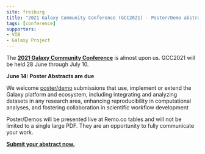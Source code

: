 ```yaml
---
site: freiburg
title: "2021 Galaxy Community Conference (GCC2021) - Poster/Demo abstracts due 14th June"
tags: [conference]
supporters:
- VIB
- Galaxy Project
---
```


The [**2021 Galaxy Community Conference**](https://www.vibconferences.be/events/gcc2021) is almost upon us. GCC2021 will be held 28 June through July 10.

**June 14: Poster Abstracts are due**

We welcome [poster/demo](https://galaxyproject.org/news/2021-05-gcc-posterdemo/) submissions that use, implement or extend the Galaxy platform and ecosystem, including integrating and analyzing datasets in any research area, enhancing reproducibility in computational analyses, and fostering collaboration in scientific workflow development

Poster/Demos will be presented live at Remo.co tables and will not be limited to a single large PDF. They are an opportunity to fully communicate your work. 

[**Submit your abstract now.**](https://www.vibconferences.be/events/gcc2021-virtual-edition#abstracts)